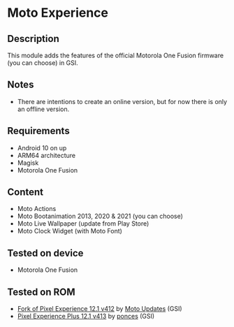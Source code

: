 # Moto Experience

## Description
This module adds the features of the official Motorola One Fusion firmware (you can choose) in GSI.

## Notes
- There are intentions to create an online version, but for now there is only an offline version.

## Requirements
- Android 10 on up
- ARM64 architecture
- Magisk
- Motorola One Fusion

## Content
- Moto Actions
- Moto Bootanimation 2013, 2020 & 2021 (you can choose)
- Moto Live Wallpaper (update from Play Store)
- Moto Clock Widget (with Moto Font)

## Tested on device
- Motorola One Fusion

## Tested on ROM
- [Fork of Pixel Experience 12.1 v412](https://t.me/MotoUpdatesbr/17) by [Moto Updates](https://t.me/MotoUpdatesbr) (GSI)
- [Pixel Experience Plus 12.1 v413](https://github.com/ponces/treble_build_pe/releases/tag/v413-plus) by [ponces](https://github.com/ponces) (GSI)